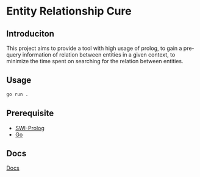 # Entity Relationship Cure

## Introduciton

This project aims to provide a tool with high usage of prolog, to gain a pre-query information of relation between entities in a given context, to minimize the time spent on searching for the relation between entities.

## Usage

```bash
go run .
```

## Prerequisite

- [SWI-Prolog](https://www.swi-prolog.org/)
- [Go](https://golang.org/)

## Docs

[Docs](docs/docs.pdf)